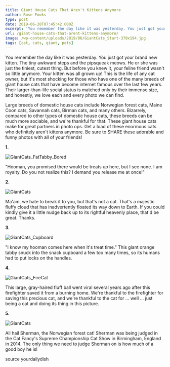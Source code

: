 ```yaml
---
title: Giant House Cats That Aren't Kittens Anymore
author: Rose Fooks
type: post
date: 2019-06-28T07:45:42.000Z
excerpt: 'You remember the day like it was yesterday. You just got your brand new kitten. The tiny awkward steps and the pipsqueak meows. He or she was just the tiniest, cutest thing.'
url: /giant-house-cats-that-arent-kittens-anymore/
image: /wp-content/uploads/2019/06/GiantCats_Start-370x194.jpg
tags: [cat, cats, giant, pets]
---
```


You remember the day like it was yesterday. You just got your brand new kitten. The tiny awkward steps and the pipsqueak meows. He or she was just the tiniest, cutest thing. But before you knew it, your feline friend wasn't so little anymore. Your kitten was all grown up! This is the life of any cat owner, but it's most shocking for those who have one of the many breeds of giant house cats that have become internet famous over the last few years. Their larger-than-life social status is matched only by their immense size, and honestly, we love each and every photo we can find.

Large breeds of domestic house cats include Norwegian forest cats, Maine Coon cats, Savannah cats, Birman cats, and many others. Bizarrely, compared to other types of domestic house cats, these breeds can be much more sociable, and we're thankful for that. These giant house cats make for great partners in photo ops. Get a load of these enormous cats who definitely aren't kittens anymore. Be sure to SHARE these adorable and funny photos with all of your friends!

**1.**

![GiantCats_FatTabby_Bored](/wp-content/uploads/2019/06/GiantCats_FatTabby_Bored-246x300.jpg)

"Hooman, you promised there would be treats up here, but I see none. I am royalty. Do you not realize this? I demand you release me at once!"

**2.**

![GiantCats](/wp-content/uploads/2019/06/GiantCats-300x158.jpg)

Ma'am, we hate to break it to you, but that's not a cat. That's a majestic fluffy cloud that has inadvertently floated its way down to Earth. If you could kindly give it a little nudge back up to its rightful heavenly place, that'd be great. Thanks.

**3.**

![GiantCats_Cupboard](/wp-content/uploads/2019/06/GiantCats_Cupboard-199x300.jpg)

"I know my hooman comes here when it's treat time." This giant orange tabby snuck into the snack cupboard a few too many times, so its humans had to put locks on the handles.

**4.**

![GiantCats_FireCat](/wp-content/uploads/2019/06/GiantCats_FireCat-211x300.jpg)

This large, gray-haired fluff ball went viral several years ago after this firefighter saved it from a burning home. We're thankful to the firefighter for saving this precious cat, and we're thankful to the cat for … well … just being a cat and doing its thing in this picture.

**5.**

![GiantCats ](/wp-content/uploads/2019/06/GiantCats-2-300x158.jpg)

All hail Sherman, the Norwegian forest cat! Sherman was being judged in the Cat Fancy's Supreme Championship Cat Show in Birmingham, England in 2014. The only thing we need to judge Sherman on is how much of a good boy he is!

source yourdailydish
